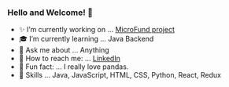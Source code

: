 ### Hello and Welcome! :panda_face:

- :sparkles: I’m currently working on ... [MicroFund project](https://github.com/orgs/Lambda-School-Labs/teams/labs-29-micro-funds-b/repositories)
- :mortar_board: I’m currently learning ... Java Backend
- 💬 Ask me about ... Anything
- :incoming_envelope: How to reach me: ... [LinkedIn](https://www.linkedin.com/in/shanon-fritz/)
- :sparkling_heart: Fun fact: ... I really love pandas.
- :hammer: Skills ... Java, JavaScript, HTML, CSS, Python, React, Redux
